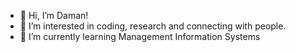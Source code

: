 - 👋 Hi, I’m Daman!
- 👀 I’m interested in coding, research and connecting with people.
- 🌱 I’m currently learning Management Information Systems


<!---
dmnlhq/dmnlhq is a ✨ special ✨ repository because its `README.md` (this file) appears on your GitHub profile.
You can click the Preview link to take a look at your changes.
--->
